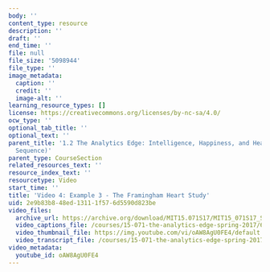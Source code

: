 ```yaml
---
body: ''
content_type: resource
description: ''
draft: ''
end_time: ''
file: null
file_size: '5098944'
file_type: ''
image_metadata:
  caption: ''
  credit: ''
  image-alt: ''
learning_resource_types: []
license: https://creativecommons.org/licenses/by-nc-sa/4.0/
ocw_type: ''
optional_tab_title: ''
optional_text: ''
parent_title: '1.2 The Analytics Edge: Intelligence, Happiness, and Health  (Lecture
  Sequence)'
parent_type: CourseSection
related_resources_text: ''
resource_index_text: ''
resourcetype: Video
start_time: ''
title: 'Video 4: Example 3 - The Framingham Heart Study'
uid: 2e9b83b8-48ed-1311-1f57-6d5590d823be
video_files:
  archive_url: https://archive.org/download/MIT15.071S17/MIT15_071S17_Session_1.2.04_300k.mp4
  video_captions_file: /courses/15-071-the-analytics-edge-spring-2017/64ee38ab9d675d4c9f19dc42da4b039f_oAW8AgU0FE4.vtt
  video_thumbnail_file: https://img.youtube.com/vi/oAW8AgU0FE4/default.jpg
  video_transcript_file: /courses/15-071-the-analytics-edge-spring-2017/e045379f56c9c03ccce5d18ab85586a3_oAW8AgU0FE4.pdf
video_metadata:
  youtube_id: oAW8AgU0FE4
---
```

